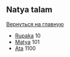 ## Natya talam

[Вернуться на главную](/)

* [Rupaka](/nt/rupaka/) 10
* [Matya](/nt/matya/) 101
* [Ata](/nt/ata/) 1100
